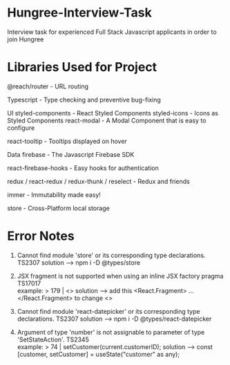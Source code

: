 # Hungree-Interview-Task
Interview task for experienced Full Stack Javascript applicants in order to join Hungree

# Libraries Used for Project
@reach/router - URL routing

Typescript - Type checking and preventive bug-fixing

UI
styled-components - React Styled Components styled-icons - Icons as Styled Components react-modal - A Modal Component that is easy to configure

react-tooltip - Tooltips displayed on hover

Data
firebase - The Javascript Firebase SDK

react-firebase-hooks - Easy hooks for authentication

redux / react-redux / redux-thunk / reselect - Redux and friends

immer - Immutability made easy!

store - Cross-Platform local storage

# Error Notes

1. Cannot find module 'store' or its corresponding type declarations.  TS2307
   solution --> npm i -D @types/store
   
2. JSX fragment is not supported when using an inline JSX factory pragma  TS17017    
   example: > 179 |     <>
   solution --> add this <React.Fragment> ... </React.Fragment> to change <>
   
3. Cannot find module 'react-datepicker' or its corresponding type declarations.  TS2307
   solution --> npm i -D @types/react-datepicker

4. Argument of type 'number' is not assignable to parameter of type 'SetStateAction<undefined>'.   TS2345   
   example: > 74 |     setCustomer(current.customerID);
   solution --> const [customer, setCustomer] = useState("customer" as any);
      